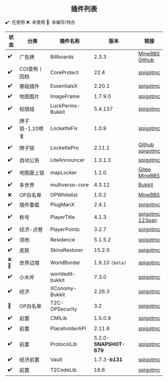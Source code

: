 ## <center>**插件列表**</center>

✔️:  在使用
❌:  未使用
📝:  未编写/待办

| 状态 | 分类            | 插件名称         | 版本                   | 链接                                                         |
| ---- | --------------- | ---------------- | ---------------------- | ------------------------------------------------------------ |
| ✔️    | 广告牌          | Billboards       | 2.3.3                  | [MineBBS](https://www.minebbs.com/resources/billboards-1-13-1-20-4.8226/)<br>[Github](https://github.com/MrXiaoM/Billboards) |
| ✔️    | COI查熊丨回档   | CoreProtect      | 22.4                   | [spigotmc](https://www.spigotmc.org/resources/coreprotect.8631/) |
| ✔️    | 基础插件        | EssentialsX      | 2.20.1                 | [spigotmc](https://www.spigotmc.org/resources/essentialsx.9089/) |
| ✔️    | 地图图片        | ImageFrame       | 1.7.9.0                | [spigotmc](https://www.spigotmc.org/resources/imageframe-load-images-on-maps-item-frames-support-gifs-map-markers-survival-friendly.106031/) |
| ✔️    | 权限组          | LuckPerms-Bukkit | 5.4.137                | [spigotmc](https://www.spigotmc.org/resources/luckperms.28140/) |
| ✔️    | 牌子锁-1.20修复 | LocketteFix      | 1.0.9                  | [spigotmc](https://www.spigotmc.org/resources/lockette-fix.111042/) |
| ✔️    | 牌子锁          | LockettePro      | 2.11.1                 | [Github](https://github.com/connection-lost/LockettePro)<br>[spigotmc](https://www.spigotmc.org/resources/lockettepro-for-1-14-to-1-19.74354/) |
| ✔️    | 自动公告        | LiteAnnouncer    | 1.3.1.3                | [spigotmc](https://www.spigotmc.org/resources/lite-announcer-bungee-spigot-broadcast-title-actionbar-json-message.84664/) |
| ✔️    | 地图画上锁      | mapLocker        | 1.1.0                  | [Gitee](https://gitee.com/soulgoodmans/mapLocker)<br>[MineBBS](https://www.minebbs.com/resources/maplocker.7275/) |
| ✔️    | 多世界          | multiverse-core  | 4.3.12                 | [Bukkit](https://dev.bukkit.org/projects/multiverse-core)    |
| ❌    | OP白名单        | OPWhitelist      | 1.0.2                  | [MineBBS](https://www.minebbs.com/resources/oplist-op-1-12-1-20.8098/) |
| ✔️    | 插件重载        | PlugManX         | 2.4.1                  | [spigotmc](https://www.spigotmc.org/resources/plugmanx.88135/) |
| ✔️    | 称号            | PlayerTitle      | 4.1.3                  | [spigotmc](https://www.spigotmc.org/resources/playertitle-free-version.78048/)<br>[123pan](https://www.123pan.cn/s/9DpPjv-jILgh.html) |
| ✔️    | 经济-点卷       | PlayerPoints     | 3.2.7                  | [spigotmc](https://www.spigotmc.org/resources/playerpoints.80745/) |
| ✔️    | 领地            | Residence        | 5.1.5.2                | [spigotmc](https://www.spigotmc.org/resources/residence-1-7-10-up-to-1-20.11480/) |
| ✔️    | 皮肤            | SkinsRestorer    | 15.2.0                 | [spigotmc](https://www.spigotmc.org/resources/skinsrestorer.2124/) |
| ❌📝   | 世界边境        | WorldBorder      | 1.9.10 `(beta)`        | [spigotmc](https://www.spigotmc.org/resources/worldborder.60905/) |
| ✔️    | 小木斧          | worldedit-bukkit | 7.3.0                  | [spigotmc](https://enginehub.org/worldedit#downloads)        |
| ✔️    | 经济            | XConomy-Bukkit   | 2.26.3                 | [spigotmc](https://www.spigotmc.org/resources/xconomy.75669/) |
| 📝    | OP白名单        | T2C-OPSecurity   | 3.2                    | [spigotmc](https://www.spigotmc.org/resources/t2c-opsecurity-permission-security-1-8-x-1-21.90739/) |
| ✔️    | 前置            | CMILib           | 1.5.0.9                | [spigotmc](https://www.spigotmc.org/resources/cmilib.87610/) |
| ✔️    | 前置            | PlaceholderAPI   | 2.11.6                 | [spigotmc](https://www.spigotmc.org/resources/placeholderapi.6245/) |
| ✔️    | 前置            | ProtocolLib      | 5.2.0-**SNAPSHOT-679** | [spigotmc](https://www.spigotmc.org/resources/protocollib.1997/) |
| ✔️    | 经济前置        | Vault            | 1.7.3-**b131**         | [spigotmc](https://www.spigotmc.org/resources/vault.34315/)  |
| ✔️    | 前置            | T2CodeLib        | 16.6                   | [spigotmc](https://www.spigotmc.org/resources/t2codelib.96388/) |